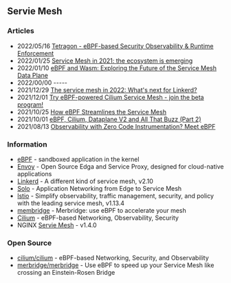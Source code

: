 ## Servie Mesh



### Articles
- 2022/05/16 [Tetragon - eBPF-based Security Observability & Runtime Enforcement](https://isovalent.com/blog/post/2022-05-16-tetragon)
- 2022/01/25 [Service Mesh in 2021: the ecosystem is emerging](https://www.tetrate.io/blog/service-mesh-in-2021-the-ecosystem-is-emerging/)
- 2022/01/10 [eBPF and Wasm: Exploring the Future of the Service Mesh Data Plane](https://www.infoq.com/news/2022/01/ebpf-wasm-service-mesh/)
- 2022/00/00 -----
- 2021/12/29 [The service mesh in 2022: What's next for Linkerd?](https://linkerd.io/2021/12/29/the-service-mesh-in-2022/)
- 2021/12/01 [Try eBPF-powered Cilium Service Mesh - join the beta program!](https://cilium.io/blog/2021/12/01/cilium-service-mesh-beta)
- 2021/10/25 [How eBPF Streamlines the Service Mesh](https://thenewstack.io/how-ebpf-streamlines-the-service-mesh/)
- 2021/10/01 [eBPF, Cilium, Dataplane V2 and All That Buzz (Part 2)](https://www.doit-intl.com/ebpf-cilium-dataplane-v2-and-all-that-buzz-part-2/)
- 2021/08/13 [Observability with Zero Code Instrumentation? Meet eBPF](https://logz.io/blog/ebpf-auto-instrumentation-pixie-kubernetes-observability/)




### Information
- [eBPF](https://ebpf.io/) - sandboxed application in the kernel
- [Envoy](https://www.envoyproxy.io/) - Open Source Edga and Service Proxy, designed for cloud-native applications
- [Linkerd](https://linkerd.io/) - A different kind of service mesh, v2.10
- [Solo](https://www.solo.io/) - Application Networking from Edge to Service Mesh
- [lstio](https://istio.io/latest/) - Simplify observability, traffic management, security, and policy with the leading service mesh, v1.13.4
- [membridge](https://merbridge.io/) - Merbridge: use eBPF to accelerate your mesh
- [Cilium](https://cilium.io/) - eBPF-based Networking, Observability, Security
- NGINX [Servie Mesh](https://docs.nginx.com/nginx-service-mesh/) - v1.4.0


### Open Source
- [cilium/cilium](https://github.com/cilium/cilium) - eBPF-based Networking, Security, and Observability
- [merbridge/merbridge](https://github.com/merbridge/merbridge) - Use eBPF to speed up your Service Mesh like crossing an Einstein-Rosen Bridge



